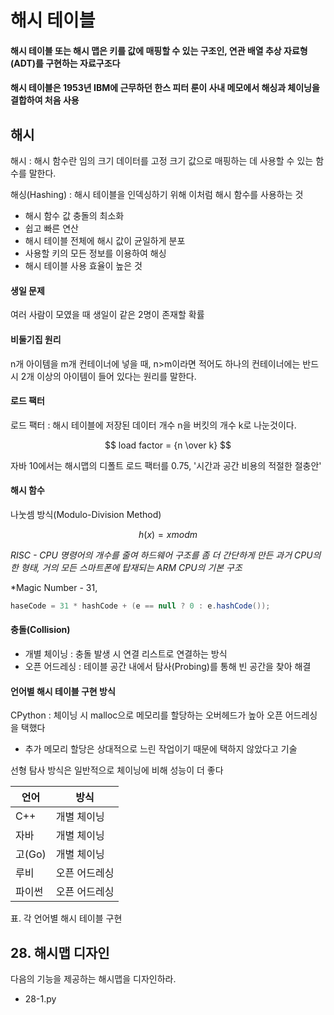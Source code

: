 # 해시 테이블

#### 해시 테이블 또는 해시 맵은 키를 값에 매핑할 수 있는 구조인, 연관 배열 추상 자료형(ADT)를 구현하는 자료구조다
#### 해시 테이블은 1953년 IBM에 근무하던 한스 피터 룬이 사내 메모에서 해싱과 체이닝을 결합하여 처음 사용

## 해시 
해시 : 해시 함수란 임의 크기 데이터를 고정 크기 값으로 매핑하는 데 사용할 수 있는 함수를 말한다.

해싱(Hashing) : 해시 테이블을 인덱싱하기 위해 이처럼 해시 함수를 사용하는 것
- 해시 함수 값 충돌의 최소화
- 쉽고 빠른 연산
- 해시 테이블 전체에 해시 값이 균일하게 분포
- 사용할 키의 모든 정보를 이용하여 해싱
- 해시 테이블 사용 효율이 높은 것

#### 생일 문제
여러 사람이 모였을 때 생일이 같은 2명이 존재할 확률

#### 비둘기집 원리
n개 아이템을 m개 컨테이너에 넣을 때, n>m이라면 적어도 하나의 컨테이너에는 반드시 2개 이상의 아이템이 들어 있다는 원리를 말한다.

#### 로드 팩터
로드 팩터 : 해시 테이블에 저장된 데이터 개수 n을 버킷의 개수 k로 나눈것이다.

$$ load factor = {n \over k} $$

자바 10에서는 해시맵의 디폴트 로드 팩터를 0.75, '시간과 공간 비용의 적절한 절충안'

#### 해시 함수
나눗셈 방식(Modulo-Division Method)

$$ h(x) = x mod m $$

*RISC - CPU 명령어의 개수를 줄여 하드웨어 구조를 좀 더 간단하게 만든 과거 CPU의 한 형태, 거의 모든 스마트폰에 탑재되는 ARM CPU의 기본 구조*

*Magic Number - 31, 
```java
haseCode = 31 * hashCode + (e == null ? 0 : e.hashCode());
```

#### 충돌(Collision)
 - 개별 체이닝 : 충돌 발생 시 연결 리스트로 연결하는 방식
 - 오픈 어드레싱 : 테이블 공간 내에서 탐사(Probing)를 통해 빈 공간을 찾아 해결

#### 언어별 해시 테이블 구현 방식
CPython : 체이닝 시 malloc으로 메모리를 할당하는 오버헤드가 높아 오픈 어드레싱을 택했다

 - 추가 메모리 할당은 상대적으로 느린 작업이기 때문에 택하지 않았다고 기술 

선형 탐사 방식은 일반적으로 체이닝에 비해 성능이 더 좋다

| 언어    | 방식      |
|-------|---------|
| C++   | 개별 체이닝  |
| 자바    | 개별 체이닝  |
| 고(Go) | 개별 체이닝  |
| 루비    | 오픈 어드레싱 |
| 파이썬   | 오픈 어드레싱 |
표. 각 언어별 해시 테이블 구현


## 28. 해시맵 디자인
다음의 기능을 제공하는 해시맵을 디자인하라.

 - 28-1.py